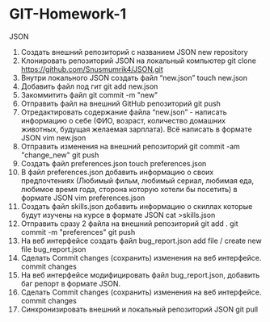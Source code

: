 # GIT-Homework-1
JSON
 1. Создать внешний репозиторий c названием JSON
new repository
 2. Клонировать репозиторий JSON на локальный компьютер
git clone https://github.com/Snusmumrik4/JSON.git
 3. Внутри локального JSON создать файл “new.json”
touch new.json
 4. Добавить файл под гит
git add new.json
 5. Закоммитить файл
git commit -m "new"
 6. Отправить файл на внешний GitHub репозиторий
git push
 7. Отредактировать содержание файла “new.json” - написать информацию о себе (ФИО, возраст, количество домашних животных, будущая желаемая зарплата). Всё написать в формате JSON
vim new.json
 8. Отправить изменения на внешний репозиторий
git commit -am "change_new"
git push
 9. Создать файл preferences.json
touch preferences.json
 10. В файл preferences.json добавить информацию о своих предпочтениях (Любимый фильм, любимый сериал, любимая еда, любимое время года, сторона которую хотели бы посетить) в формате JSON
vim preferences.json
 11. Создать файл skills.json добавить информацию о скиллах которые будут изучены на курсе в формате JSON
cat >skills.json
 12. Отправить сразу 2 файла на внешний репозиторий
git add .
git commit -m "preferences"
git push
 13. На веб интерфейсе создать файл bug_report.json
add file / create new file bug_report.json
 14. Сделать Commit changes (сохранить) изменения на веб интерфейсе.
commit changes 
 18. На веб интерфейсе модифицировать файл bug_report.json, добавить баг репорт в формате JSON.
 19. Сделать Commit changes (сохранить) изменения на веб интерфейсе.
commit changes 
 20. Синхронизировать внешний и локальный репозиторий JSON
git pull
